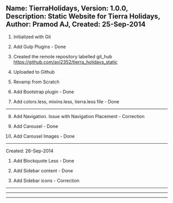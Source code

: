 Name: TierraHolidays,
Version: 1.0.0,
Description: Static Website for Tierra Holidays,
Author: Pramod AJ,
Created: 25-Sep-2014
-----------------------------------------------------------------------------------
1. Initialized with Git 

2. Add Gulp Plugins - Done

3. Created the remote repository labelled git_hub
https://github.com/avj2352/tierra_holidays_static

4. Uploaded to Github

5. Revamp from Scratch

6. Add Bootstrap plugin - Done

7. Add colors.less, mixins.less, tierra.less file - Done

----------------------------------------------------------------------------------

8. Add Navigation. Issue with Navigation Placement - Correction

9. Add Carousel - Done

10. Add Carousel Images - Done

-----------------------------------------------------------------------------------

Created: 26-Sep-2014

1. Add Blockquote Less - Done

2. Add Sidebar content  - Done

3. Add Sidebar icons - Correction

-----------------------------------------------------------------------------------
-----------------------------------------------------------------------------------
-----------------------------------------------------------------------------------